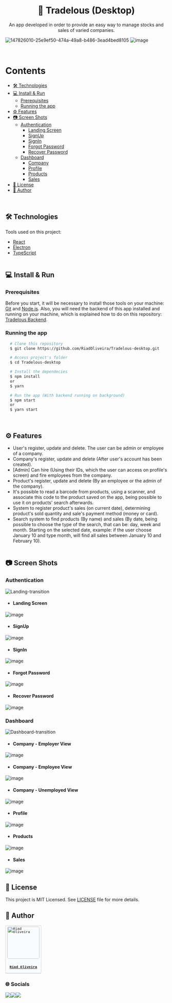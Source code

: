 <h1 align="center">🏪 Tradelous (Desktop)</h1>

<p align="center">
  An app developed in order to provide an easy way to manage stocks and sales of varied companies.
</p>

![147826010-25e9ef50-474a-49a8-b486-3ead4bed8105](https://github.com/user-attachments/assets/8f798684-4e75-43f2-b829-22f1ddb9203e)
![image](https://img.shields.io/github/license/RiadOliveira/Tradelous-frontend-desktop)

</br>

Contents
=================
<!--ts-->
   * [🛠️ Technologies](#technologies)
   * [💻 Install & Run](#install&run)
      * [Prerequisites](#prerequisites)
      * [Running the app](#running)
   * [⚙️ Features](#features)
   * [📷 Screen Shots](#screenshots)
      * [Authentication](#auth-screens)
        * [Landing Screen](#landing)
        * [SignUp](#sign-up)
        * [SignIn](#sign-in)
        * [Forgot Password](#forgot-password)
        * [Recover Password](#recover-password)
      * [Dashboard](#dashboard-screens) 
        * [Company](#company)
        * [Profile](#profile)
        * [Products](#products)
        * [Sales](#sales)
   * [📝 License](#license)
   * [👨 Author](#author)
<!--te-->
</br>

<h2 id="technologies">🛠️ Technologies</h2>
Tools used on this project:

- [React](https://reactjs.org/)
- [Electron](https://www.electronjs.org/)
- [TypeScript](https://www.typescriptlang.org/) </br></br>

<h2 id="install&run">💻 Install & Run</h2>

<h3 id="prerequisites">Prerequisites</h3>
  
  Before you start, it will be necessary to install those tools on your machine: [Git](https://git-scm.com) and [Node.js](https://nodejs.org/en/). Also, you will need the backend of this app installed and running on your machine, which is explained how to do on this repository: [Tradelous Backend](https://github.com/RiadOliveira/Tradelous-backend).
  
<h3 id="running">Running the app</h3>
  
  ```bash
    # Clone this repository
    $ git clone https://github.com/RiadOliveira/Tradelous-desktop.git
  
    # Access project's folder
    $ cd Tradelous-desktop

    # Install the dependecies
    $ npm install
    or
    $ yarn

    # Run the app (With backend running on background)
    $ npm start
    or
    $ yarn start
  ```

</br>

<h2 id="features">⚙️ Features</h2>

- User's register, update and delete. The user can be admin or employee of a company.
- Company's register, update and delete (After user's account has been created).
- [Admin] Can hire (Using their IDs, which the user can access on profile's screen) and fire employees from the company.
- Product's register, update and delete (By an employee or the admin of the company).
- It's possible to read a barcode from products, using a scanner, and associate this code to the product saved on the app, being possible to use it on products' search afterwards.
- System to register product's sales (on current date), determining product's sold quantity and sale's payment method (money or card).
- Search system to find products (By name) and sales (By date, being possible to choose the type of the search, that can be: day, week and month. Starting on the selected date, example: if the user choose January 10 and type month, will find all sales between January 10 and February 10). </br></br>

<h2 id="screenshots">📷 Screen Shots</h2>

<h3 id="auth-screens">Authentication</h3>

![Landing-transition](https://user-images.githubusercontent.com/69125013/148226991-258b5e0c-93b6-4800-ae37-f431eeffe7e2.gif)

- <h4 id="landing">Landing Screen</h4>

![image](https://user-images.githubusercontent.com/69125013/147825665-aff715c5-473f-475f-964e-9657411c5313.png)

- <h4 id="sign-up">SignUp</h4>

![image](https://user-images.githubusercontent.com/69125013/148123918-ca63c481-98d6-4517-a7d4-f5a89546bdc0.png)

- <h4 id="sign-in">SignIn</h4>

![image](https://user-images.githubusercontent.com/69125013/147825769-131d2aad-e4f4-4f89-9259-0e255fbf6ae6.png)

- <h4 id="forgot-password">Forgot Password</h4>

![image](https://user-images.githubusercontent.com/69125013/147825808-ad1b14ff-51a2-4ecc-8d6e-5e1f315a8a12.png)
  
- <h4 id="recover-password">Recover Password</h4>

![image](https://user-images.githubusercontent.com/69125013/148124121-6f14aab9-eadd-4c50-ac0d-b79f86a3206e.png)

<h3 id="dashboard-screens">Dashboard</h3>
  
![Dashboard-transition](https://user-images.githubusercontent.com/69125013/148225486-c60a203b-2799-4a5b-86ae-f3f314c7e605.gif)

- <h4 id="company">Company - Employer View</h4>

![image](https://user-images.githubusercontent.com/69125013/147825927-cabeddf6-f544-4aed-808a-ab2a1701d80b.png)

- <h4 id="company">Company - Employee View</h4>

![image](https://user-images.githubusercontent.com/69125013/147826456-0737cf42-6836-4ba4-8abc-90b3ccfae628.png)

- <h4 id="company">Company - Unemployed View</h4>

![image](https://user-images.githubusercontent.com/69125013/147827544-8ad91f31-40f5-4cc8-add4-37854ad8cf6e.png)

- <h4 id="profile">Profile</h4>

![image](https://user-images.githubusercontent.com/69125013/147825972-7dd9d435-fc7f-4074-98ec-379920fa977f.png)

- <h4 id="products">Products</h4>

![image](https://user-images.githubusercontent.com/69125013/147826010-25e9ef50-474a-49a8-b486-3ead4bed8105.png)

- <h4 id="sales">Sales</h4>

![image](https://user-images.githubusercontent.com/69125013/147826176-79d6cf9a-9b0c-4369-8596-2f4bd7f3be20.png)

<h2 id="license">📝 License</h2>
This project is MIT Licensed. See <a href="https://github.com/RiadOliveira/Tradelous-desktop/blob/main/LICENSE">LICENSE</a> file for more details.

</br>

<h2 id="author">👨 Author</h2>

<kbd style="display: inline-block; padding: 3px 5px; font: 11px/10px SFMono-Regular, Consolas, 'Liberation Mono', Menlo, monospace; color: #24292e; vertical-align: middle; background-color: #fafbfc; border: 1px solid #d1d5da; border-radius: 3px; box-shadow: inset 0 -1px 0 #d1d5da;">
  <a href="https://github.com/RiadOliveira" style="display: block;">
    <img src="https://avatars.githubusercontent.com/u/69125013?v=4" width="100" alt="Ríad Oliveira" style="border-radius: 4px;"/>
    </br></br>
    <p align="center"><b>Ríad Oliveira</b></p>
  </a>
</kbd>

### 🌐 Socials

<div style="display: flex; flex-wrap: wrap;">
  <a href = "mailto:riad.oliveira@hotmail.com"><img src="https://img.shields.io/badge/Microsoft_Outlook-0078D4?style=for-the-badge&logo=microsoft-outlook&logoColor=white" target="_blank"></a>
  <a href = "mailto:riad.oliveira@gmail.com"><img src="https://img.shields.io/badge/Gmail-D14836?style=for-the-badge&logo=gmail&logoColor=white" target="_blank"></a>
  <a href="https://www.linkedin.com/in/ríad-oliveira" target="_blank"><img src="https://img.shields.io/badge/-LinkedIn-%230077B5?style=for-the-badge&logo=linkedin&logoColor=white" target="_blank"></a>
</div>
